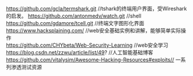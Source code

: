 https://github.com/gcla/termshark.git                 //tshark的终端用户界面，受Wireshark的启发。
https://github.com/antonmedv/watch.git                //shell  
https://github.com/gdamore/tcell.git                  //终端文字图形化界面  
https://www.hacksplaining.com/                        //web安全基础实例和讲解，能够简单实际操作  
https://github.com/CHYbeta/Web-Security-Learning      //web安全学习  
https://blog.csdn.net/zzwu/article/list/49?           //人工智能基础博客  
https://github.com/vitalysim/Awesome-Hacking-Resources#exploits//  一系列渗透测试资源
